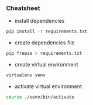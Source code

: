 ### Cheatsheet

- install dependencies

```bash
pip install -r requirements.txt
```

- create dependencies file

```bash
pip freeze > requirements.txt
```

- create virtual environment

```bash
virtualenv venv
```
- activate virtual environment

```bash
source ./venv/bin/activate
```
